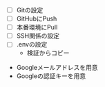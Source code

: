 

- [ ] Gitの設定
- [ ] GitHubにPush
- [ ] 本番環境にPull
- [ ] SSH関係の設定
- [ ] .envの設定
  - 検証からコピー

- Googleメールアドレスを用意
- Googleの認証キーを用意


